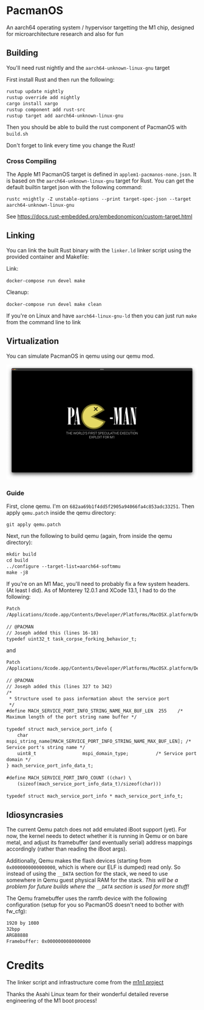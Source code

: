 # PacmanOS
An aarch64 operating system / hypervisor targetting the M1 chip, designed for microarchitecture research and also for fun

## Building

You'll need rust nightly and the `aarch64-unknown-linux-gnu` target

First install Rust and then run the following:

```
rustup update nightly
rustup override add nightly
cargo install xargo
rustup component add rust-src
rustup target add aarch64-unknown-linux-gnu
```

Then you should be able to build the rust component of PacmanOS with `build.sh`

Don't forget to link every time you change the Rust!

### Cross Compiling

The Apple M1 PacmanOS target is defined in `applem1-pacmanos-none.json`. It is based on the `aarch64-unknown-linux-gnu` target for Rust. You can get the default builtin target json with the following command:

```
rustc +nightly -Z unstable-options --print target-spec-json --target aarch64-unknown-linux-gnu
```

See https://docs.rust-embedded.org/embedonomicon/custom-target.html

## Linking

You can link the built Rust binary with the `linker.ld` linker script using the provided container and Makefile:

Link:

`docker-compose run devel make`

Cleanup:

`docker-compose run devel make clean`

If you're on Linux and have `aarch64-linux-gnu-ld` then you can just run `make` from the command line to link

## Virtualization

You can simulate PacmanOS in qemu using our qemu mod.

![Qemu Screenshot](images/qemu.png)

### Guide

First, clone qemu. I'm on `682aa69b1f4dd5f2905a94066fa4c853adc33251`. Then apply `qemu.patch` inside the qemu directory:

```
git apply qemu.patch
```

Next, run the following to build qemu (again, from inside the qemu directory):

```
mkdir build
cd build
../configure --target-list=aarch64-softmmu
make -j8
```

If you're on an M1 Mac, you'll need to probably fix a few system headers. (At least I did). As of Monterey 12.0.1 and XCode 13.1, I had to do the following:
```
Patch /Applications/Xcode.app/Contents/Developer/Platforms/MacOSX.platform/Developer/SDKs/MacOSX.sdk/usr/include/mach/task.h:

// @PACMAN
// Joseph added this (lines 16-18)
typedef uint32_t task_corpse_forking_behavior_t;
```

and

```
Patch /Applications/Xcode.app/Contents/Developer/Platforms/MacOSX.platform/Developer/SDKs/MacOSX12.0.sdk/usr/include/mach/port.h:

// @PACMAN
// Joseph added this (lines 327 to 342)
/*
 * Structure used to pass information about the service port
 */
#define MACH_SERVICE_PORT_INFO_STRING_NAME_MAX_BUF_LEN  255    /* Maximum length of the port string name buffer */

typedef struct mach_service_port_info {
    char                    mspi_string_name[MACH_SERVICE_PORT_INFO_STRING_NAME_MAX_BUF_LEN]; /* Service port's string name */
    uint8_t                 mspi_domain_type;          /* Service port domain */
} mach_service_port_info_data_t;

#define MACH_SERVICE_PORT_INFO_COUNT ((char) \
    (sizeof(mach_service_port_info_data_t)/sizeof(char)))

typedef struct mach_service_port_info * mach_service_port_info_t;
```

## Idiosyncrasies

The current Qemu patch does not add emulated iBoot support (yet). For now, the kernel needs to
detect whether it is running in Qemu or on bare metal, and adjust its framebuffer (and eventually serial) address mappings accordingly (rather
than reading the iBoot args).

Additionally, Qemu makes the flash devices (starting from `0x0000000000000000`, which is where our ELF is dumped) read only. So instead
of using the `__DATA` section for the stack, we need to use somewhere in Qemu guest physical RAM for the stack. *This will be a problem
for future builds where the `__DATA` section is used for more stuff!*

The Qemu framebuffer uses the ramfb device with the following configuration (setup for you so PacmanOS doesn't need to bother with fw_cfg):

```
1920 by 1080
32bpp
ARGB8888
Framebuffer: 0x0000000080000000
```

# Credits

The linker script and infrastructure come from the [m1n1 project](https://github.com/AsahiLinux/m1n1)

Thanks the Asahi Linux team for their wonderful detailed reverse engineering of the M1 boot process!
